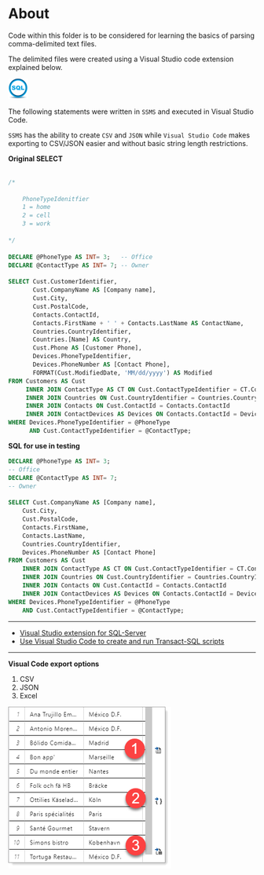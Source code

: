 ﻿# About

Code within this folder is to be considered for learning the basics of parsing comma-delimited text files.

The delimited files were created using a Visual Studio code extension explained below.


![img](../../assets/sql_blue_40_40.png)

The following statements were written in `SSMS` and executed in Visual Studio Code.

`SSMS` has the ability to create `CSV` and `JSON` while `Visual Studio Code` makes exporting to CSV/JSON easier and without basic string length restrictions.


**Original SELECT**

```sql

/*
	
	PhoneTypeIdenitfier
	1 = home
	2 = cell
	3 = work

*/

DECLARE @PhoneType AS INT= 3;   -- Office
DECLARE @ContactType AS INT= 7; -- Owner

SELECT Cust.CustomerIdentifier, 
       Cust.CompanyName AS [Company name], 
       Cust.City, 
       Cust.PostalCode, 
       Contacts.ContactId, 
       Contacts.FirstName + ' ' + Contacts.LastName AS ContactName, 
       Countries.CountryIdentifier, 
       Countries.[Name] AS Country, 
       Cust.Phone AS [Customer Phone], 
       Devices.PhoneTypeIdentifier, 
       Devices.PhoneNumber AS [Contact Phone],
	   FORMAT(Cust.ModifiedDate, 'MM/dd/yyyy') AS Modified
FROM Customers AS Cust
     INNER JOIN ContactType AS CT ON Cust.ContactTypeIdentifier = CT.ContactTypeIdentifier
     INNER JOIN Countries ON Cust.CountryIdentifier = Countries.CountryIdentifier
     INNER JOIN Contacts ON Cust.ContactId = Contacts.ContactId
     INNER JOIN ContactDevices AS Devices ON Contacts.ContactId = Devices.ContactId
WHERE Devices.PhoneTypeIdentifier = @PhoneType
      AND Cust.ContactTypeIdentifier = @ContactType;
```

**SQL for use in testing**

```sql
DECLARE @PhoneType AS INT= 3;
-- Office
DECLARE @ContactType AS INT= 7;
-- Owner

SELECT Cust.CompanyName AS [Company name],
    Cust.City,
    Cust.PostalCode,
    Contacts.FirstName,
    Contacts.LastName,
    Countries.CountryIdentifier,
    Devices.PhoneNumber AS [Contact Phone]
FROM Customers AS Cust
    INNER JOIN ContactType AS CT ON Cust.ContactTypeIdentifier = CT.ContactTypeIdentifier
    INNER JOIN Countries ON Cust.CountryIdentifier = Countries.CountryIdentifier
    INNER JOIN Contacts ON Cust.ContactId = Contacts.ContactId
    INNER JOIN ContactDevices AS Devices ON Contacts.ContactId = Devices.ContactId
WHERE Devices.PhoneTypeIdentifier = @PhoneType
    AND Cust.ContactTypeIdentifier = @ContactType;
```

---
- [Visual Studio extension for SQL-Server](https://marketplace.visualstudio.com/items?itemName=ms-mssql.mssql)
- [Use Visual Studio Code to create and run Transact-SQL scripts ](https://docs.microsoft.com/en-us/sql/tools/visual-studio-code/sql-server-develop-use-vscode?view=sql-server-ver15)

---



**Visual Code export options**

1. CSV
2. JSON
3. Excel

![img](../../assets/exportTo.png)

